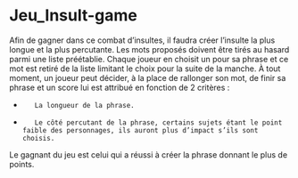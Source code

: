 # Jeu_Insult-game

Afin de gagner dans ce combat d’insultes, il faudra créer l’insulte la plus longue et la plus percutante.
Les mots proposés doivent être tirés au hasard parmi une liste préétablie.
Chaque joueur en choisit un pour sa phrase et ce mot est retiré de la liste limitant le choix pour la suite de la manche.
À tout moment, un joueur peut décider, à la place de rallonger son mot, de finir sa phrase et un score lui est attribué en fonction de 2 critères :
-        La longueur de la phrase.
-        Le côté percutant de la phrase, certains sujets étant le point faible des personnages, ils auront plus d’impact s’ils sont choisis.
Le gagnant du jeu est celui qui a réussi à créer la phrase donnant le plus de points.
